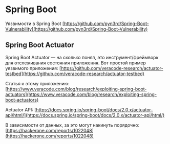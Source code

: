 # Spring Boot

Уязвимости в Spring Boot [https://github.com/pyn3rd/Spring-Boot-Vulnerability](https://github.com/pyn3rd/Spring-Boot-Vulnerability)

## Spring Boot Actuator

Spring Boot Actuator — на сколько понял, это инструмент/фреймворк для отслеживания состояния приложения. Вот простой  пример уязвимого приложения: [https://github.com/veracode-research/actuator-testbed](https://github.com/veracode-research/actuator-testbed)

Статья к этому приложению: [https://www.veracode.com/blog/research/exploiting-spring-boot-actuators](https://www.veracode.com/blog/research/exploiting-spring-boot-actuators)

Actuator API: [https://docs.spring.io/spring-boot/docs/2.0.x/actuator-api/html/](https://docs.spring.io/spring-boot/docs/2.0.x/actuator-api/html/)

В зависимости от данных, за это могут накинуть порядочно: [https://hackerone.com/reports/1022048](https://hackerone.com/reports/1022048)
